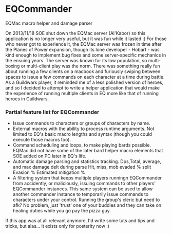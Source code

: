 # EQCommander
EQMac macro helper and damage parser

On 2013/11/18 SOE shut down the EQMac server (Al'Kabor) so this application is no longer very useful, but it was fun while it lasted :) For those who never got to experience it, the EQMac server was frozen in time after the Planes of Power expansion, though its lone developer - Hobart - was kind enough to implement bug fixes and some server-specific mechanics in the ensuing years. The server was known for its low population, so multi-boxing or multi-client play was the norm. There was something really fun about running a few clients on a macbook and furiously swiping between spaces to issue a few commands on each character at a time during battle. As a Guildwars player, it reminded me of a less polished version of heroes, and so I decided to attempt to write a helper application that would make the experience of running multiple clients in EQ more like that of running heroes in Guildwars.

### Partial feature list for  EQCommander
* Issue commands to characters or groups of characters by name.
* External macros with the ability to process runtime arguments. Not limited to EQ's basic macro lengths and syntax (though you could execute those macros too).
* Command scheduling and loops, to make playing bards possible. EQMac did not have some of the later bard helper macro elements that SOE added on PC later in EQ's life.
* Automatic damage parsing and statistics tracking. 
	Dps,Total, average, and max damage delt during parse
	Hit, miss, mob evaded % split
	Evasion %
	Estimated mitigation %
* A filtering system that keeps multiple players runningn EQCommander from accidently, or maliciously, issuing commands to other players' EQCommander instances. This same system can be used to allow another commander instance to temporarily issue commands to characters under your control. Running the group's cleric but need to afk? No problem, just 'trust' one of your buddies and they can take on healing duties while you go pay the pizza guy.

If this app was at all relevant anymore, I'd write some tuts and tips and tricks, but alas... it exists only for posterity now :)

